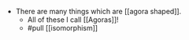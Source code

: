 - There are many things which are [[agora shaped]].
  - All of these I call [[Agoras]]!
  - #pull [[isomorphism]]
